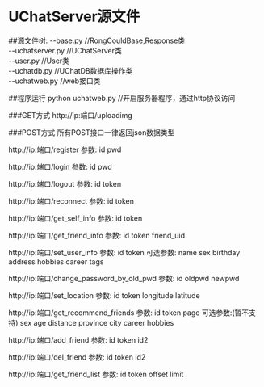 # UChatServer源文件

##源文件树:
   --base.py           //RongCouldBase,Response类<br>
   --uchatserver.py    //UChatServer类<br>
   --user.py           //User类<br>
   --uchatdb.py        //UChatDB数据库操作类<br>
   --uchatweb.py       //web接口类<br>

##程序运行
   python uchatweb.py  //开启服务器程序，通过http协议访问

###GET方式
   http://ip:端口/uploadimg

###POST方式
   所有POST接口一律返回json数据类型

   http://ip:端口/register
   参数: id
         pwd

   http://ip:端口/login
   参数: id
         pwd

   http://ip:端口/logout
   参数: id
         token

   http://ip:端口/reconnect
   参数: id
         token

   http://ip:端口/get_self_info
   参数: id
         token

   http://ip:端口/get_friend_info
   参数: id
         token
         friend_uid

   http://ip:端口/set_user_info
   参数: id
         token
   可选参数:
         name
         sex
         birthday
         address
         hobbies
         career
         tags 

   http://ip:端口/change_password_by_old_pwd
   参数: id
         oldpwd
         newpwd

   http://ip:端口/set_location
   参数: id
         token
         longitude
         latitude

   http://ip:端口/get_recommend_friends
   参数: id
         token
         page
   可选参数:(暂不支持)
         sex
         age
         distance
         province
         city
         career
         hobbies     


   http://ip:端口/add_friend
   参数: id
         token
         id2
 
   http://ip:端口/del_friend
   参数: id
         token
         id2

   http://ip:端口/get_friend_list
   参数: id
         token
         offset
         limit   
